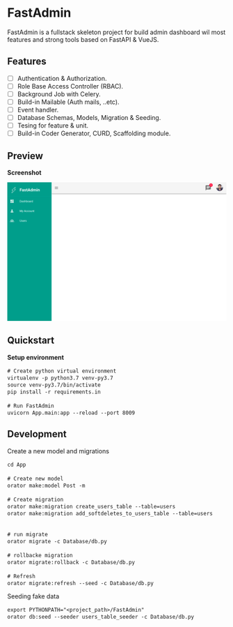 # FastAdmin

FastAdmin is a fullstack skeleton project for build admin dashboard wil most features and strong tools based on FastAPI & VueJS.

## Features

- [ ] Authentication & Authorization.
- [ ] Role Base Access Controller (RBAC).
- [ ] Background Job with Celery.
- [ ] Build-in Mailable (Auth mails, ..etc).
- [ ] Event handler.
- [ ] Database Schemas, Models, Migration & Seeding.
- [ ] Tesing for feature & unit.
- [ ] Build-in Coder Generator, CURD, Scaffolding module.

## Preview

**Screenshot**

!["FastAdmin Dashboard"](screenshot.png)

## Quickstart

**Setup environment**

```shell
# Create python virtual environment
virtualenv -p python3.7 venv-py3.7
source venv-py3.7/bin/activate
pip install -r requirements.in

# Run FastAdmin
uvicorn App.main:app --reload --port 8009
```

## Development


Create a new model and migrations

```shell
cd App

# Create new model
orator make:model Post -m

# Create migration
orator make:migration create_users_table --table=users
orator make:migration add_softdeletes_to_users_table --table=users


# run migrate
orator migrate -c Database/db.py

# rollbacke migration
orator migrate:rollback -c Database/db.py

# Refresh
orator migrate:refresh --seed -c Database/db.py
```

Seeding fake data

```shell
export PYTHONPATH="<project_path>/FastAdmin"
orator db:seed --seeder users_table_seeder -c Database/db.py
```
